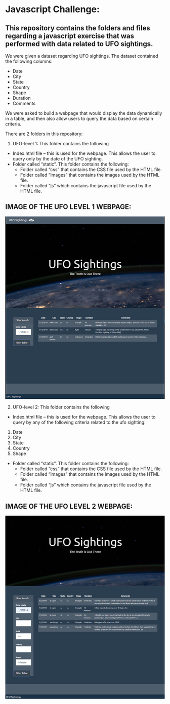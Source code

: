 # Javascript Challenge:

## This repository contains the folders and files regarding a javascript exercise that was performed with data related to UFO sightings.

We were given a dataset regarding UFO sightings.
The dataset contained the following columns:
* Date
* City
* State
* Country
* Shape
* Duration
* Comments

We were asked to build a webpage that would display the data dynamically in a table, and then also allow users to query the data based on certain criteria.

There are 2 folders in this repository:
1.	UFO-level 1: 
This folder contains the following
* Index.html file – this is used for the webpage. 
This allows the user to query only by the date of the UFO sighting.
* Folder called “static”. This folder contains the following:
  * Folder called “css” that contains the CSS file used by the HTML file.
  * Folder called “images” that contains the images used by the HTML file.
  * Folder called “js” which contains the javascript file used by the HTML file.

## IMAGE OF THE UFO LEVEL 1 WEBPAGE:
![](UFO-level-1/static/images/UFO_Level_1_WebPage.PNG)

2.	UFO-level 2: 
This folder contains the following
* Index.html file – this is used for the webpage. 
This allows the user to query by any of the following criteria related to the ufo sighting:
1.	Date 
2.	City 
3.	State
4.	Country
5.	Shape
* Folder called “static”. This folder contains the following:
  * Folder called “css” that contains the CSS file used by the HTML file.
  * Folder called “images” that contains the images used by the HTML file.
  * Folder called “js” which contains the javascript file used by the HTML file.

## IMAGE OF THE UFO LEVEL 2 WEBPAGE:
![](UFO-level-2/static/images/UFO_Level_2_WebPage.PNG)

